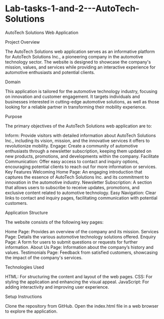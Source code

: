 # Lab-tasks-1-and-2---AutoTech-Solutions
AutoTech Solutions Web Application

Project Overview

The AutoTech Solutions web application serves as an informative platform for AutoTech Solutions Inc., a pioneering company in the automotive technology sector. The website is designed to showcase the company's mission, values, and services while providing an interactive experience for automotive enthusiasts and potential clients.

Domain

This application is tailored for the automotive technology industry, focusing on innovation and customer engagement. It targets individuals and businesses interested in cutting-edge automotive solutions, as well as those looking for a reliable partner in transforming their mobility experience.

Purpose

The primary objectives of the AutoTech Solutions web application are to:

Inform: Provide visitors with detailed information about AutoTech Solutions Inc., including its vision, mission, and the innovative services it offers to revolutionize mobility.
Engage: Create a community of automotive enthusiasts through a newsletter subscription, keeping them updated on new products, promotions, and developments within the company.
Facilitate Communication: Offer easy access to contact and inquiry options, encouraging potential clients to reach out for more information or services.
Key Features
Welcoming Home Page: An engaging introduction that captures the essence of AutoTech Solutions Inc. and its commitment to innovation in the automotive industry.
Newsletter Subscription: A section that allows users to subscribe to receive updates, promotions, and exclusive content related to automotive technology.
Easy Navigation: Clear links to contact and inquiry pages, facilitating communication with potential customers.

Application Structure

The website consists of the following key pages:

Home Page: Provides an overview of the company and its mission.
Services Page: Details the various automotive technology solutions offered.
Enquiry Page: A form for users to submit questions or requests for further information.
About Us Page: Information about the company’s history and values.
Testimonials Page: Feedback from satisfied customers, showcasing the impact of the company's services.

Technologies Used

HTML: For structuring the content and layout of the web pages.
CSS: For styling the application and enhancing the visual appeal.
JavaScript: For adding interactivity and improving user experience.

Setup Instructions

Clone the repository from GitHub.
Open the index.html file in a web browser to explore the application.
